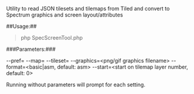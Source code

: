 Utility to read JSON tilesets and tilemaps from Tiled and convert to Spectrum graphics and screen layout/attributes

##Usage:##

> php SpecScreenTool.php

###Parameters:###

--pref=<prefix for naming variables>
--map=<tilemap filename>
--tileset=<tileset filename>
--graphics=<png/gif graphics filename>
--format=<basic|asm, default: asm>
--start=<start on tilemap layer number, default: 0>

Running without parameters will prompt for each setting.
